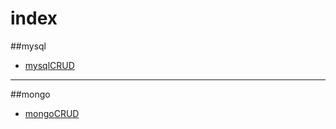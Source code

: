 # index
##mysql
* <a href="https://github.com/HuaYangFu/database/tree/mysqlCRUD">mysqlCRUD</a>
---
##mongo
* <a href="https://github.com/HuaYangFu/database/tree/mongoCRUD">mongoCRUD</a>
